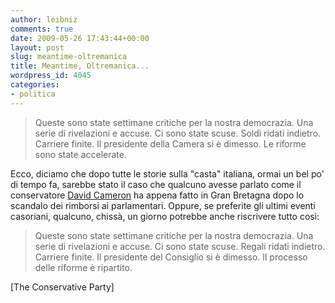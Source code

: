 ```yaml
---
author: leibniz
comments: true
date: 2009-05-26 17:43:44+00:00
layout: post
slug: meantime-oltremanica
title: Meantime, Oltremanica...
wordpress_id: 4045
categories:
- politica
---
```


> Queste sono state settimane critiche per la nostra democrazia. Una serie di rivelazioni e accuse. Ci sono state scuse. Soldi ridati indietro. Carriere finite. Il presidente della Camera si è dimesso. Le riforme sono state accelerate.


Ecco, diciamo che dopo tutte le storie sulla "casta" italiana, ormai un bel po' di tempo fa, sarebbe stato il caso che qualcuno avesse parlato come il conservatore [David Cameron](http://www.conservatives.com/News/Speeches/2009/05/David_Cameron_Fixing_Broken_Politics.aspx) ha appena fatto in Gran Bretagna dopo lo scandalo dei rimborsi ai parlamentari. Oppure, se preferite gli ultimi eventi casoriani, qualcuno, chissà, un giorno potrebbe anche riscrivere tutto così:


> Queste sono state settimane critiche per la nostra democrazia. Una serie di rivelazioni e accuse. Ci sono state scuse. Regali ridati indietro. Carriere finite. Il presidente del Consiglio si è dimesso. Il processo delle riforme è ripartito.


[The Conservative Party]
